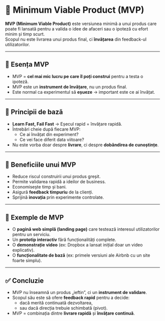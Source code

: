 # 🚀 Minimum Viable Product (MVP)

**MVP (Minimum Viable Product)** este versiunea minimă a unui produs care poate fi lansată pentru a valida o idee de afaceri sau o ipoteză cu efort minim și timp scurt.  
Scopul nu este livrarea unui produs final, ci **învățarea** din feedback-ul utilizatorilor.  

---

## 🔹 Esența MVP
- MVP = **cel mai mic lucru pe care îl poți construi** pentru a testa o ipoteză.  
- MVP este un **instrument de învățare**, nu un produs final.  
- Este normal ca experimentul să **eșueze** → important este ce ai învățat.  

---

## 🔹 Principii de bază
- **Learn Fast, Fail Fast** → Eșecul rapid = învățare rapidă.  
- Întrebări cheie după fiecare MVP:
  - Ce ai învățat din experiment?  
  - Ce vei face diferit data viitoare?  
- Nu este vorba doar despre **livrare**, ci despre **dobândirea de cunoștințe**.  

---

## 🔹 Beneficiile unui MVP
- Reduce riscul construirii unui produs greșit.  
- Permite validarea rapidă a ideilor de business.  
- Economisește timp și bani.  
- Asigură **feedback timpuriu** de la clienți.  
- Sprijină **inovația** prin experimente controlate.  

---

## 🔹 Exemple de MVP
- O **pagină web simplă (landing page)** care testează interesul utilizatorilor pentru un serviciu.  
- Un **prototip interactiv** fără funcționalități complete.  
- O **demonstrație video** (ex: Dropbox a lansat inițial doar un video explicativ).  
- O **funcționalitate de bază** (ex: primele versiuni ale Airbnb cu un site foarte simplu).  

---

## ✅ Concluzie
- MVP nu înseamnă un produs „ieftin”, ci un **instrument de validare**.  
- Scopul său este să ofere **feedback rapid** pentru a decide:  
  - dacă merită continuată dezvoltarea,  
  - sau dacă direcția trebuie schimbată (pivot).  
- MVP = combinația dintre **livrare rapidă** și **învățare continuă**.  
